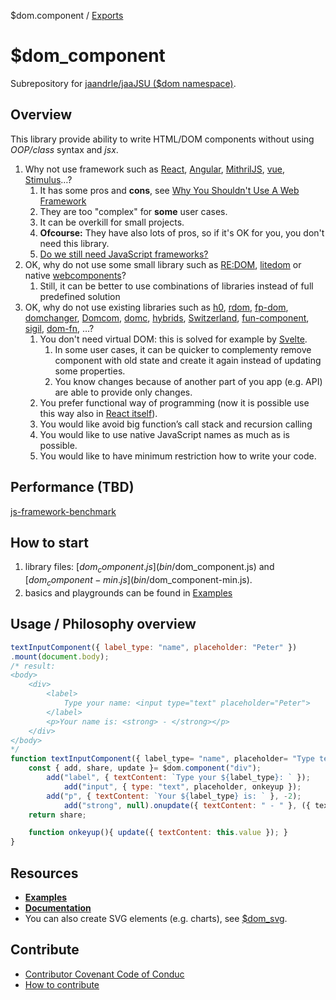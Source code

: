 $dom.component / [Exports](docs/md/modules/dom.md)

# $dom_component
Subrepository for [jaandrle/jaaJSU ($dom namespace)](https://github.com/jaandrle/jaaJSU).

## Overview
This library provide ability to write HTML/DOM components without using _OOP/class_ syntax and _jsx_.

1. Why not use framework such as [React](https://reactjs.org/), [Angular](https://github.com/angular/angular), [MithrilJS](https://github.com/MithrilJS/mithril.js), [vue](https://github.com/vuejs/vue), [Stimulus](https://github.com/stimulusjs/stimulus)…?
    1. It has some pros and __cons__, see [Why You Shouldn't Use A Web Framework](https://dev.to/gypsydave5/why-you-shouldnt-use-a-web-framework-3g24)
    1. They are too "complex" for __some__ user cases.
    1. It can be overkill for small projects.
    1. __Ofcourse:__ They have also lots of pros, so if it's OK for you, you don't need this library.
    1. [Do we still need JavaScript frameworks?](https://www.freecodecamp.org/news/do-we-still-need-javascript-frameworks-42576735949b/)
1. OK, why do not use some small library such as [RE:DOM](https://github.com/redom/redom/), [litedom](https://github.com/mardix/litedom) or native [webcomponents](https://www.webcomponents.org)?
    1. Still, it can be better to use combinations of libraries instead of full predefined solution
1. OK, why do not use existing libraries such as [h0](https://github.com/jxnblk/h0), [rdom](https://github.com/buzzdecafe/rdom), [fp-dom](https://github.com/fp-dom/fp-dom), [domchanger](https://github.com/creationix/domchanger), [Domcom](https://github.com/taijiweb/domcom), [domc](https://github.com/Freak613/domc), [hybrids](https://github.com/hybridsjs/hybrids), [Switzerland](https://github.com/Wildhoney/Switzerland), [fun-component](https://github.com/tornqvist/fun-component), [sigil](https://github.com/sigiljs/sigil), [dom-fn](https://github.com/raphaelfaria/dom-fn), …?
    1. You don't need virtual DOM: this is solved for example by [Svelte](https://svelte.dev/).
        1. In some user cases, it can be quicker to complementy remove component with old state and create it again instead of updating some properties.
        1. You know changes because of another part of you app (e.g. API) are able to provide only changes.
    1. You prefer functional way of programming (now it is possible use this way also in [React itself](https://reactjs.org/docs/hooks-intro.html)).
    1. You would like avoid big function’s call stack and recursion calling
    1. You would like to use native JavaScript names as much as is possible.
    1. You would like to have minimum restriction how to write your code.

## Performance (TBD)
[js-framework-benchmark](https://github.com/krausest/js-framework-benchmark)

## How to start
1) library files: [$dom_component.js](bin/$dom_component.js) and [$dom_component-min.js](bin/$dom_component-min.js).
1) basics and playgrounds can be found in [Examples](https://jaandrle.github.io/dollar_dom_component/examples.html)

## Usage / Philosophy overview
```JavaScript
textInputComponent({ label_type: "name", placeholder: "Peter" })
.mount(document.body);
/* result:
<body>
    <div>
        <label>
            Type your name: <input type="text" placeholder="Peter">
        </label>
        <p>Your name is: <strong> - </strong></p>
    </div>
</body>
*/
function textInputComponent({ label_type= "name", placeholder= "Type text" }){
    const { add, share, update }= $dom.component("div");
        add("label", { textContent: `Type your ${label_type}: ` });
            add("input", { type: "text", placeholder, onkeyup });
        add("p", { textContent: `Your ${label_type} is: ` }, -2);
            add("strong", null).onupdate({ textContent: " - " }, ({ textContent })=> ({ textContent }));
    return share;

    function onkeyup(){ update({ textContent: this.value }); }
}
```

## Resources
- __[Examples](https://jaandrle.github.io/dollar_dom_component/examples.html)__
- __[Documentation](docs/md/modules/_dom.md)__
- You can also create SVG elements (e.g. charts), see [$dom_svg](https://github.com/jaandrle/dollar_dom_svg).

## Contribute
- [Contributor Covenant Code of Conduc](./CODE_OF_CONDUCT.md)
- [How to contribute](./CONTRIBUTING.md)
